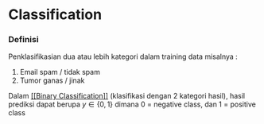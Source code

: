 # Classification

### **Definisi**
Penklasifikasian dua atau lebih kategori dalam training data
misalnya : 
1. Email spam / tidak spam
2. Tumor ganas / jinak

Dalam <ins>[[Binary Classification]]</ins> (klasifikasi dengan 2 kategori hasil), hasil prediksi dapat berupa $y\in \{0,1\}$ dimana 0 = negative class, dan 1 = positive class